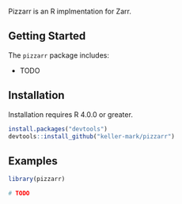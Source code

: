 <br/>
Pizzarr is an R implmentation for Zarr.

## Getting Started

The ``pizzarr`` package includes:

* TODO

## Installation

Installation requires R 4.0.0 or greater.

```r
install.packages("devtools")
devtools::install_github("keller-mark/pizzarr")
```

## Examples


```r
library(pizzarr)

# TODO
```
